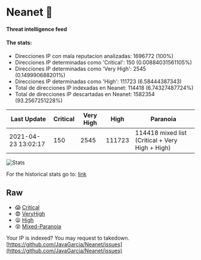 # Neanet :hocho:
#### Threat intelligence feed
#### The stats:

- Direcciones IP con mala reputacion analizadas: 1696772 (100%)
- Direcciones IP determinadas como 'Critical':  150 (0.00884031561105%)
- Direcciones IP determinadas como 'Very High':  2545 (0.149990688201%)
- Direcciones IP determinadas como 'High':  111723 (6.58444387343)
- Total de direcciones IP indexadas en Neanet:  114418 (6.74327487724%)
- Total de direcciones IP descartadas en Neanet:  1582354 (93.2567251228%)

| Last Update | Critical | Very High | High | Paranoia |
| --- | --- | --- | --- | --- |
| 2021-04-23 13:02:17 | 150 | 2545 | 111723 | 114418 mixed list (Critical + Very High + High)|

![Stats](https://docs.google.com/spreadsheets/d/e/2PACX-1vSnaNMIXVabIpDJjufMlzH7poXnshF3mgd8Is1g9ytUEzVsP5my4Trn8f-xkoLLQ38xpL3HtmUexLo6/pubchart?oid=501124687&format=image)

For the historical stats go to: [link](/stats.csv)
## Raw
- :scream: [Critical](https://raw.githubusercontent.com/JavaGarcia/Neanet/master/blacklists/neanet_critical.txt)
- :fearful: [VeryHigh](https://raw.githubusercontent.com/JavaGarcia/Neanet/master/blacklists/neanet_veryHigh.txtt)
- :frowning: [High](https://raw.githubusercontent.com/JavaGarcia/Neanet/master/blacklists/neanet_high.txt)
- :dizzy_face: [Mixed-Paranoia](https://raw.githubusercontent.com/JavaGarcia/Neanet/master/blacklists/neanet_all.txt)


Your IP is indexed? You may request to takedown. [https://github.com/JavaGarcia/Neanet/issues](https://github.com/JavaGarcia/Neanet/issues)







































































































































































































































































































































































































































































































































































































































































































































































































































































































































































































































































































































































































































































































































































































































































































































































































































































































































































































































































































































































































































































































































































































































































































































































































































































































































































































































































































































































































































































































































































































































































































































































































































































































































































































































































































































































































































































































































































































































































































































































































































































































































































































































































































































































































































































































































































































































































































































































































































































































































































































































































































































































































































































































































































































































































































































































































































































































































































































































































































































































































































